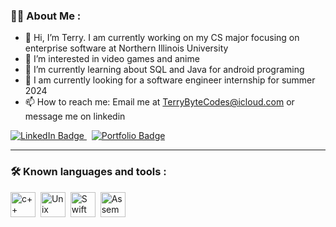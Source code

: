 ### :man_technologist: About Me :
- 👋 Hi, I’m Terry. I am currently working on my CS major focusing on enterprise software at Northern Illinois University
- 👀 I’m interested in video games and anime
- 🌱 I’m currently learning about SQL and Java for android programing 
- 💞️ I am currently looking for a software engineer internship for summer 2024
- 📫 How to reach me: Email me at TerryByteCodes@icloud.com or message me on linkedin

<p>
    <a href="https://www.linkedin.com/in/terry-kucala/">
      <img src="https://img.shields.io/badge/LinkedIn-blue?style=for-the-badge&logo=linkedin&logoColor=white" alt="LinkedIn Badge">
    </a> &nbsp; 
    <a href="https://terrykucala.github.io">
      <img src="https://img.shields.io/badge/Portfolio-white?style=for-the-badge&logoColor=white&color=blue" alt="Portfolio Badge">
    </a>
</p>

  
---
  
### :hammer_and_wrench: Known languages and tools :
<div>
  <img src="https://cdn-icons-png.flaticon.com/512/6132/6132222.png" title="c++" alt="c++" width="40" height="40"/>&nbsp;
  <img src="https://1000logos.net/wp-content/uploads/2017/03/LINUX-LOGO.png" title="Unix" alt="Unix" width="40" height="40"/>&nbsp;
  <img src="https://images.squarespace-cdn.com/content/v1/558def25e4b0fc259f066636/1533603429394-T8E8IQCL03OEREG2ZQMN/Swift_logo.png?format=1000w)" title="Swift"        alt="Swift" width="40" height="40"/>&nbsp;
  <img src="https://user-images.githubusercontent.com/103866722/177873824-ac727cae-29d5-406d-87de-93bb2bf21f02.png" title="Assembly" alt="Assembly" width="40" height="40"/>&nbsp;
<div>
<!---
z1943275/z1943275 is a ✨ special ✨ repository because its `README.md` (this file) appears on your GitHub profile.
You can click the Preview link to take a look at your changes.
--->
